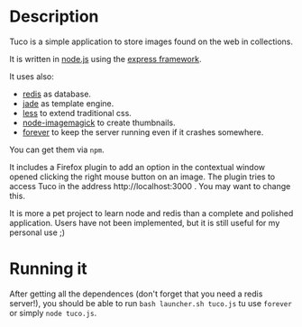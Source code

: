 Description
===========

Tuco is a simple application to store images found on the web in collections.

It is written in [node.js](http://nodejs.org/) using the [express framework](http://expressjs.com/).

It uses also:
 * [redis](http://redis.io) as database.
 * [jade](https://github.com/visionmedia/jade) as template engine.
 * [less](http://lesscss.org/) to extend traditional css.
 * [node-imagemagick](https://github.com/rsms/node-imagemagick) to create thumbnails.
 * [forever](https://github.com/indexzero/forever) to keep the server running even if it crashes somewhere.

You can get them via `npm`.

It includes a Firefox plugin to add an option in the contextual window opened clicking the right mouse button on an image. The plugin tries to access Tuco in the address http://localhost:3000 . You may want to change this.

It is more a pet project to learn node and redis than a complete and polished application. Users have not been implemented, but it is still useful for my personal use ;)

Running it
==========

After getting all the dependences (don't forget that you need a redis server!), you should be able to run `bash launcher.sh tuco.js` tu use `forever` or simply `node tuco.js`. 
